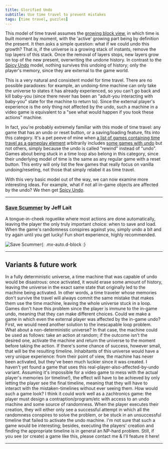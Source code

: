 ```yaml
---
title: Glorified Undo
subtitle: Use time travel to prevent mistakes
tags: [time travel, puzzles]
---
```


This model of time travel assumes the [growing block view](https://en.wikipedia.org/wiki/Growing_block_universe), in which time
is built moment by moment, with the 'active' growing part being by definition the present. It then asks a simple question: what
if we could undo this growth? That is, if the universe is a growing stack of instants, remove the top layers of this stack. Once
the removal of layers stops, new layers grow on top of the new present, overwriting the undone history. In contrast to the
[Spicy Undo](/time-genres/spicy-undo) model, nothing survives this undoing of history; only the player's memory, since they are external
to the game world.

This is a very natural and consistent model for time travel. There are no possible paradoxes: for example, an undoing-time machine can only
take the universe to states it has already experienced, so you can't go back and kill baby-you (since there never has been an
"adult-you interacting with baby-you" state for the machine to return to). Since the external player's experience is the only
thing not affected by the undo, such a machine in a video game is equivalent to a "see what would happen if you took these actions" machine.

In fact, you're probably extremely familiar with this mode of time travel: any game that has an undo or reset button, or a saving/loading
feature, fits into this category. It's a pet peeve of mine when [a list of games containing time travel as a gameplay element](https://en.wikipedia.org/wiki/List_of_games_containing_time_travel#Time_travel_as_a_gameplay_element)
arbitrarily includes [some games with undo](https://en.wikipedia.org/wiki/List_of_games_containing_time_travel#:~:text=Historia%20Crux%20system.-,Forza%20Motorsport%203,-2009)
but not others, simply because the undo is called "rewind" instead of "undo". Games about being stuck in a time loop also belong in this category,
since their underlying model of time is the same as any regular game with a reset button.
This entry will only list the few games that really focus on vanilla undoing/reseting, not those that simply relabel it as time travel. 

With this very basic model out of the way, we can now examine more interesting ideas. For example, what if not all in-game objects
are affected by the undo? We then get [Spicy Undo](/time-genres/spicy-undo).

<a name="save-scummer"></a>

-----

### [Save Scummer](http://www.zincland.com/7drl/savescummer/) by Jeff Lait

A tongue-in-cheek roguelike where most actions are done automatically, leaving the player the only truly important choice: when to save and load.
When the game's randomness conspires against you, simply undo a bit and try again until you get lucky! Fun short experience, highly recommended.

![Save Scummer](../../assets/img/save-scummer.png){: .mx-auto.d-block :}

-----


## Variants & future work

In a fully deterministic universe, a time machine that was capable of undo would be
disastrous: once activated, it would erase some amount of history, leaving the universe in the exact same state that originally led
to the machine being activated. In other words, a time traveler whose memories don't survive the travel will always commit the same
mistake that makes them use the time machine, leaving the whole universe stuck in a loop. Games don't have this problem since
the player is immune to the in-game undo, meaning that they can make different choices. Could we make a game in which even the
external player was affected by the in-game undo? First, we would need another solution to the inescapable loop problem. What about a non-deterministic universe?
In that case, the machine could be used as follows: take an action at random; if the outcome isn't the desired one, activate the
machine and return the universe to the moment before taking the action. If there's some chance of success, however small, that will be
the resulting timeline. Inhabitants of this universe would have a very unique experience: from their point of view, the machine has
never been activated, but they've been much luckier since it was created. 
I haven't yet found a game that uses this real-player-also-affected-by-undo variant. Assuming it's impossible for a video game to mess with the actual
player's memories (or timeline!), the effect will have to be achieved by only letting the player see the final timeline, meaning that they will have to interact
with the mistaken-timelines without ever seeing them. How would such a game look? I think it could work well as a zachtronics game:
the player must design a contraption/program/etc with access to an undo machine and some source of randomness.
When the player executes their creation, they will either only see a
successful attempt in which all the randomness conspires to solve the problem, or be stuck in an unsuccessful timeline that failed to activate the undo machine.
I'm not sure that such a game would be interesting; besides, executing the players' creation and finding the appropriate timeline is in general an NP-hard problem.
Still, if you see (or create) a game like this, please contact me & I'll feature it here!

-----
